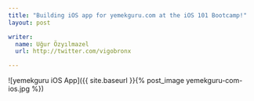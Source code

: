 ```yaml
---
title: "Building iOS app for yemekguru.com at the iOS 101 Bootcamp!"
layout: post

writer:
  name: Uğur Özyılmazel
  url: http://twitter.com/vigobronx

---
```

<!-- more -->
![yemekguru iOS App]({{ site.baseurl }}{% post_image yemekguru-com-ios.jpg %})

